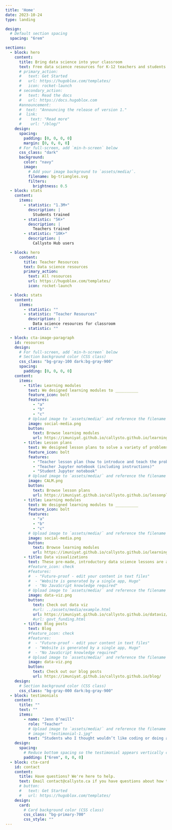 ```yaml
---
title: 'Home'
date: 2023-10-24
type: landing

design:
  # Default section spacing
  spacing: "6rem"

sections:
  - block: hero
    content:
      title: Bring data science into your classroom
      text: Free data science resources for K-12 teachers and students
      # primary_action:
      #   text: Get Started
      #   url: https://hugoblox.com/templates/
      #   icon: rocket-launch
      # secondary_action:
      #   text: Read the docs
      #   url: https://docs.hugoblox.com
      #announcement:
      #  text: "Announcing the release of version 1."
      #  link:
      #    text: "Read more"
      #    url: "/blog/"
    design:
      spacing:
        padding: [0, 0, 0, 0]
        margin: [0, 0, 0, 0]
      # For full-screen, add `min-h-screen` below
      css_class: "dark"
      background:
        color: "navy"
        image:
          # Add your image background to `assets/media/`.
          filename: bg-triangles.svg
          filters:
            brightness: 0.5
  - block: stats
    content:
      items:
        - statistic: "1.3M+"
          description: |
            Students trained
        - statistic: "5K+"
          description: |
            Teachers trained
        - statistic: "10K+"
          description: |
            Callysto Hub users

  - block: hero
      content:
        title: Teacher Resources
        text: Data science resources
        primary_action:
          text: All resources
          url: https://hugoblox.com/templates/
          icon: rocket-launch

  - block: stats
    content:
      items:
        - statistic: ""
        - statistic: "Teacher Resources"
          description: |
            Data science resources for classroom
        - statistic: ""

  - block: cta-image-paragraph
    id: resources
    design:
      # For full-screen, add `min-h-screen` below
      # Section background color (CSS class)
      css_class: "bg-gray-100 dark:bg-gray-900"
      spacing:
        padding: [0, 0, 0, 0]
    content:
      items:
        - title: Learning modules
          text: We designed learning modules to __________
          feature_icon: bolt
          features:
            - "a"
            - "b"
            - "c"
          # Upload image to `assets/media/` and reference the filename here
          image: social-media.png
          button:
            text: Browse learning modules
            url: https://imuniyat.github.io/callysto.github.io/learningmodule/
        - title: Lesson plans
          text: We designed lesson plans to solve a variety of problems (including TED-Ed Riddles) using Python code in Jupyter notebooks. For each problem, there are three resources -
          feature_icon: bolt
          features:
            - "Teacher lesson plan (how to introduce and teach the problem)"
            - "Teacher Jupyter notebook (including instructions)"
            - "Student Jupyter notebook"
          # Upload image to `assets/media/` and reference the filename here
          image: CALM.png
          button:
            text: Browse lesson plans
            url: https://imuniyat.github.io/callysto.github.io/lessonplan/
        - title: Learning modules
          text: We designed learning modules to __________
          feature_icon: bolt
          features:
            - "a"
            - "b"
            - "c"
          # Upload image to `assets/media/` and reference the filename here
          image: social-media.png
          button:
            text: Browse learning modules
            url: https://imuniyat.github.io/callysto.github.io/learningmodule/
        - title: Data visualizations
          text: These pre-made, introductory data science lessons are a way for students to develop critical thinking and problem solving skills. We start with a question, find an open dataset to answer the question, and then ask students to reflect.
          #feature_icon: check
          #features:
          #  - "Future-proof - edit your content in text files"
          #  - "Website is generated by a single app, Hugo"
          #  - "No JavaScript knowledge required"
          # Upload image to `assets/media/` and reference the filename here
          image: data-viz.png
          button:
            text: Check out data viz
            #url: ../assets/media/example.html
            url: https://imuniyat.github.io/callysto.github.io/dataviz/
            #url: govt_funding.html
        - title: Blog posts
          text: Blog
          #feature_icon: check
          #features:
          #  - "Future-proof - edit your content in text files"
          #  - "Website is generated by a single app, Hugo"
          #  - "No JavaScript knowledge required"
          # Upload image to `assets/media/` and reference the filename here
          image: data-viz.png
          button:
            text: Check out our blog posts
            url: https://imuniyat.github.io/callysto.github.io/blog/
    design:
      # Section background color (CSS class)
      css_class: "bg-gray-000 dark:bg-gray-900"
  - block: testimonials
    content:
      title: ""
      text: ""
      items:
        - name: "Jenn O’neill"
          role: "Teacher"
          # Upload image to `assets/media/` and reference the filename here
          # image: "testimonial-1.jpg"
          text: "Students who I thought wouldn’t like coding or doing a computer-type skill are saying, “this is pretty cool.” And at the end of the day I always want them to work on teamwork, communication, problem solving, and conceptual learning that goes beyond just the textbook."
    design:
      spacing:
        # Reduce bottom spacing so the testimonial appears vertically centered between sections
        padding: ["6rem", 0, 0, 0]
  - block: cta-card
    id: contact
    content:
      title: Have questions? We're here to help.
      text: Email contact@callysto.ca if you have questions about how to use Callysto in your classroom.
      # button:
      #   text: Get Started
      #   url: https://hugoblox.com/templates/
    design:
      card:
        # Card background color (CSS class)
        css_class: "bg-primary-700"
        css_style: ""
---
```


